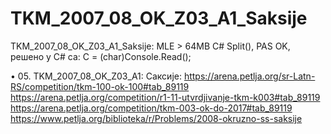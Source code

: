 # TKM_2007_08_OK_Z03_A1_Saksije
TKM_2007_08_OK_Z03_A1_Saksije: MLE > 64MB C# Split(), PAS OK, решено у C# са: C = (char)Console.Read();

•	05. TKM_2007_08_OK_Z03_A1: Саксије: 
https://arena.petlja.org/sr-Latn-RS/competition/tkm-100-ok-100#tab_89119 
https://arena.petlja.org/competition/r1-11-utvrdjivanje-tkm-k003#tab_89119 
https://arena.petlja.org/competition/tkm-003-ok-do-2017#tab_89119 
https://www.petlja.org/biblioteka/r/Problems/2008-okruzno-ss-saksije
